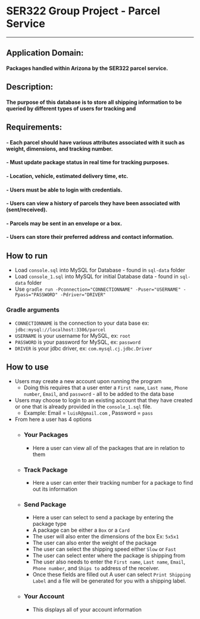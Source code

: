 # SER322 Group Project - Parcel Service
---


## Application Domain: 

#### Packages handled within Arizona by the SER322 parcel service.

## Description:
#### The purpose of this database is to store all shipping information to be queried by different types of users for tracking and

## Requirements:
#### - Each parcel should have various attributes associated with it such as weight, dimensions, and tracking number.
#### - Must update package status in real time for tracking purposes.
#### - Location, vehicle, estimated delivery time, etc.
#### - Users must be able to login with credentials.
#### - Users can view a history of parcels they have been associated with (sent/received).
#### - Parcels may be sent in an envelope or a box.
#### - Users can store their preferred address and contact information.


## How to run


* Load ```console.sql``` into MySQL for Database - found in ```sql-data``` folder
* Load ``console_1.sql`` into MySQL for initial Database data - found in ```sql-data``` folder
* Use ```gradle run -Pconnection="CONNECTIONNAME" -Puser="USERNAME" -Ppass="PASSWORD" -Pdriver="DRIVER"```


### Gradle arguments


* ```CONNECTIONNAME``` is the connection to your data base ex: ``jdbc:mysql://localhost:3306/parcel``
* ```USERNAME``` is your username for MySQL, ex: ```root```
* ```PASSWORD``` is your password for MySQL, ex: ```password```
* ```DRIVER``` is your jdbc driver, ex: ```com.mysql.cj.jdbc.Driver```


## How to use


* Users may create a new account upon running the program
  * Doing this requires that a user enter a ``First name``, ``Last name``, ``Phone number``, ``Email``, and ``password`` - all to be added to the data base    
* Users may choose to login to an existing account that they have created or one that is already provided in the ``console_1.sql`` file.
  * Example: Email = ```luisR@gmail.com``` , Password = ```pass``` 
* From here a user has 4 options
  * ### Your Packages
    * Here a user can view all of the packages that are in relation to them
  * ### Track Package
    * Here a user can enter their tracking number for a package to find out its information
  * ### Send Package
    * Here a user can select to send a package by entering the package type
    * A package can be either a ``Box`` or a ``Card``
    * The user will also enter the dimensions of the box Ex: ``5x5x1``
    * The user can also enter the weight of the package
    * The user can select the shipping speed either ``Slow`` or ``Fast``
    * The user can select enter where the package is shipping from
    * The user also needs to enter the ``First name``, ``Last name``, ``Email``, ``Phone number``, and ``Ships to`` address of the receiver.
    * Once these fields are filled out A user can select ```Print Shipping Label``` and a file will be generated for you with a shipping label.
  * ### Your Account
    * This displays all of your account information

